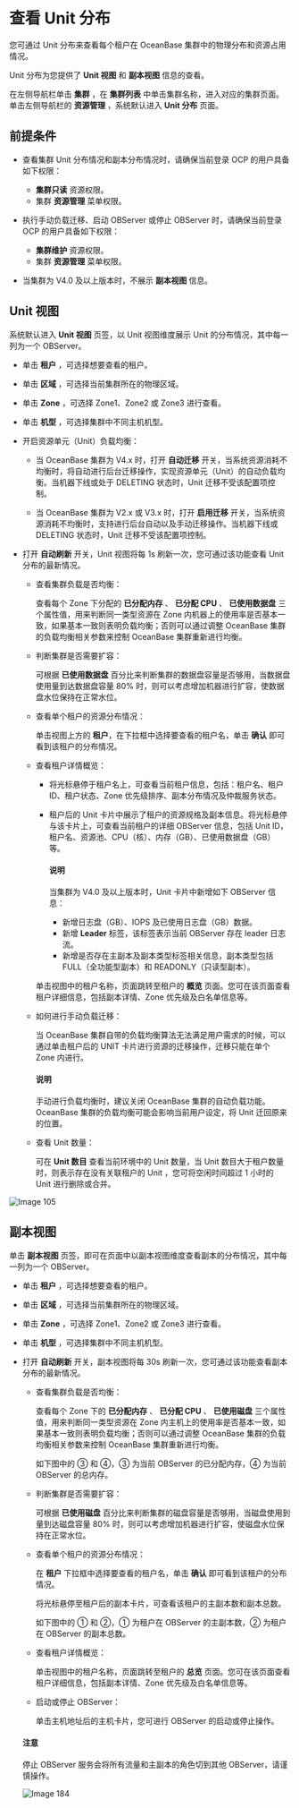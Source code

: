 # 查看 Unit 分布

您可通过 Unit 分布来查看每个租户在 OceanBase 集群中的物理分布和资源占用情况。

Unit 分布为您提供了 **Unit 视图** 和 **副本视图** 信息的查看。

在左侧导航栏单击 **集群** ，在 **集群列表** 中单击集群名称，进入对应的集群页面。单击左侧导航栏的 **资源管理** ，系统默认进入 **Unit 分布** 页面。

## 前提条件

* 查看集群 Unit 分布情况和副本分布情况时，请确保当前登录 OCP 的用户具备如下权限：

  * **集群只读** 资源权限。
  * 集群 **资源管理** 菜单权限。

* 执行手动负载迁移、启动 OBServer 或停止 OBServer 时，请确保当前登录 OCP 的用户具备如下权限：

  * **集群维护** 资源权限。
  * 集群 **资源管理** 菜单权限。

* 当集群为 V4.0 及以上版本时，不展示 <strong>副本视图</strong> 信息。

## Unit 视图

系统默认进入 **Unit 视图** 页签，以 Unit 视图维度展示 Unit 的分布情况，其中每一列为一个 OBServer。

* 单击 **租户** ，可选择想要查看的租户。

* 单击 **区域** ，可选择当前集群所在的物理区域。

* 单击 **Zone** ，可选择 Zone1、Zone2 或 Zone3 进行查看。

* 单击 **机型** ，可选择集群中不同主机机型。

* 开启资源单元（Unit）负载均衡：

  * 当 OceanBase 集群为 V4.x 时，打开 **自动迁移** 开关，当系统资源消耗不均衡时，将自动进行后台迁移操作，实现资源单元（Unit）的自动负载均衡。当机器下线或处于 DELETING 状态时，Unit 迁移不受该配置项控制。

  * 当 OceanBase 集群为 V2.x 或 V3.x 时，打开 **启用迁移** 开关，当系统资源消耗不均衡时，支持进行后台自动以及手动迁移操作。当机器下线或 DELETING 状态时，Unit 迁移不受该配置项控制。

* 打开 **自动刷新** 开关，Unit 视图将每 1s 刷新一次，您可通过该功能查看 Unit 分布的最新情况。

  * 查看集群负载是否均衡：

    查看每个 Zone 下分配的 **已分配内存** 、 **已分配 CPU** 、 **已使用数据盘** 三个属性值，用来判断同一类型资源在 Zone 内机器上的使用率是否基本一致，如果基本一致则表明负载均衡；否则可以通过调整 OceanBase 集群的负载均衡相关参数来控制 OceanBase 集群重新进行均衡。

  * 判断集群是否需要扩容：

    可根据 **已使用数据盘** 百分比来判断集群的数据盘容量是否够用，当数据盘使用量到达数据盘容量 80% 时，则可以考虑增加机器进行扩容，使数据盘水位保持在正常水位。

  * 查看单个租户的资源分布情况：

    单击视图上方的 **租户**，在下拉框中选择要查看的租户名，单击 **确认** 即可看到该租户的分布情况。

  * 查看租户详情概览：

    * 将光标悬停于租户名上，可查看当前租户信息，包括：租户名、租户 ID、租户状态、Zone 优先级排序、副本分布情况及仲裁服务状态。
    * 租户后的 Unit 卡片中展示了租户的资源规格及副本信息。将光标悬停与该卡片上，可查看当前租户的详细 OBServer 信息，包括 Unit ID，租户名、资源池、CPU（核）、内存（GB）、已使用数据盘（GB）等。

        <main id="notice" type='explain'>
        <h4>说明</h4>
        <p>当集群为 V4.0 及以上版本时，Unit 卡片中新增如下 OBServer 信息：<ul><li>新增日志盘（GB）、IOPS 及已使用日志盘（GB）数据。</li><li>新增 <b>Leader</b> 标签，该标签表示当前 OBServer 存在 leader 日志流。</li><li>新增是否存在主副本及副本类型标签相关信息，副本类型包括 FULL（全功能型副本）和 READONLY（只读型副本）。</li></ul></p>
        </main>

    单击视图中的租户名称，页面跳转至租户的 **概览** 页面。您可在该页面查看租户详细信息，包括副本详情、Zone 优先级及白名单信息等。

  * 如何进行手动负载迁移：

    当 OceanBase 集群自带的负载均衡算法无法满足用户需求的时候，可以通过单击租户后的 UNIT 卡片进行资源的迁移操作，迁移只能在单个 Zone 内进行。

    <main id="notice" type='explain'>
    <h4>说明</h4>
    <p>手动进行负载均衡时，建议关闭 OceanBase 集群的自动负载功能。OceanBase 集群的负载均衡可能会影响当前用户设定，将 Unit 迁回原来的位置。</p>
    </main>

  * 查看 Unit 数量：
  
      可在 **Unit 数目** 查看当前环境中的 Unit 数量，当 Unit 数目大于租户数量时，则表示存在没有关联租户的 Unit ，您可将空闲时间超过 1 小时的 Unit 进行删除或合并。

![Image 105](https://obbusiness-private.oss-cn-shanghai.aliyuncs.com/doc/img/ocp/420/Unit%E5%88%86%E5%B8%83.png)

## 副本视图

单击 **副本视图** 页签，即可在页面中以副本视图维度查看副本的分布情况，其中每一列为一个 OBServer。

* 单击 **租户** ，可选择想要查看的租户。

* 单击 **区域** ，可选择当前集群所在的物理区域。

* 单击 **Zone** ，可选择 Zone1、Zone2 或 Zone3 进行查看。

* 单击 **机型** ，可选择集群中不同主机机型。

* 打开 **自动刷新** 开关，副本视图将每 30s 刷新一次，您可通过该功能查看副本分布的最新情况。

  * 查看集群负载是否均衡：

    查看每个 Zone 下的 **已分配内存** 、 **已分配 CPU** 、 **已使用磁盘** 三个属性值，用来判断同一类型资源在 Zone 内主机上的使用率是否基本一致，如果基本一致则表明负载均衡；否则可以通过调整 OceanBase 集群的负载均衡相关参数来控制 OceanBase 集群重新进行均衡。

    如下图中的 ③ 和 ④，③ 为当前 OBServer 的已分配内存，④ 为当前 OBServer 的总内存。

  * 判断集群是否需要扩容：

    可根据 **已使用磁盘** 百分比来判断集群的磁盘容量是否够用，当磁盘使用到量到达磁盘容量 80% 时，则可以考虑增加机器进行扩容，使磁盘水位保持在正常水位。

  * 查看单个租户的资源分布情况：

    在 **租户** 下拉框中选择要查看的租户名，单击 **确认** 即可看到该租户的分布情况。

    将光标悬停至租户后的副本卡片，可查看该租户的主副本数和副本总数。

    如下图中的 ① 和 ②，① 为租户在 OBServer 的主副本数，② 为租户在 OBServer 的副本总数。

  * 查看租户详情概览：

    单击视图中的租户名称，页面跳转至租户的 **总览** 页面。您可在该页面查看租户详细信息，包括副本详情、Zone 优先级及白名单信息等。

  * 启动或停止 OBServer：

    单击主机地址后的主机卡片，您可进行 OBServer 的启动或停止操作。

   <main id="notice" type='notice'>
    <h4>注意</h4>
    <p>停止 OBServer 服务会将所有流量和主副本的角色切到其他 OBServer，请谨慎操作。</p>
   </main>

  ![Image 184](https://help-static-aliyun-doc.aliyuncs.com/assets/img/zh-CN/7548099461/p429893.png)
